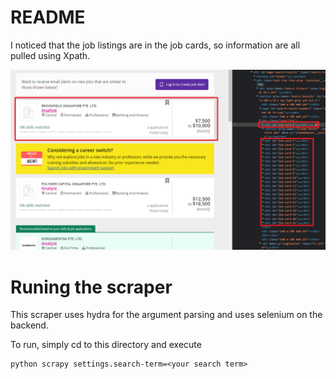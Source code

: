 # README

I noticed that the job listings are in the job cards, so information are all pulled using Xpath.

![Details in Job cards](assets/job-card.png)


# Runing the scraper

This scraper uses hydra for the argument parsing and uses selenium on the backend.

To run, simply cd to this directory and execute

```
python scrapy settings.search-term=<your search term>
```
